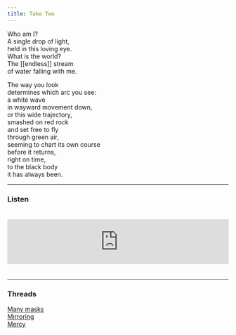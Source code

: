 ```yaml
---
title: Take Two
---
```


Who am I?  
A single drop of light,  
held in this loving eye.  
What is the world?  
The [[endless]] stream  
of water falling with me.  
  
The way you look  
determines which arc you see:  
a white wave  
in wayward movement down,  
or this wide trajectory,  
smashed on red rock  
and set free to fly  
through green air,  
seeming to chart its own course  
before it returns,  
right on time,  
to the black body  
it has always been.   

---  

### Listen

<iframe src="https://anchor.fm/andy-tudhope/embed/episodes/Take-Two-envesd" height="102px" width="100%" style="margin: 20px 0px;" frameborder="0" scrolling="no"></iframe>

---  

### Threads  

<a href="https://thebluebook.co.za/canto-i/who-are-you.html" target="_blank">Many masks</a><br/>
<a href="https://living.thebluebook.co.za/joy/overberg.html" target="_blank">Mirroring</a><br/>
<a href="https://dyeing.thebluebook.co.za/?stackedPages=%2Fmirror" target="_blank">Mercy</a><br/>
